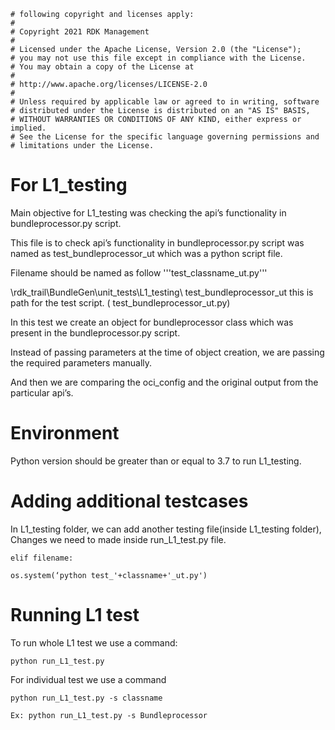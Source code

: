 ```# If not stated otherwise in this file or this component's license file the
# following copyright and licenses apply:
#
# Copyright 2021 RDK Management
#
# Licensed under the Apache License, Version 2.0 (the "License");
# you may not use this file except in compliance with the License.
# You may obtain a copy of the License at
#
# http://www.apache.org/licenses/LICENSE-2.0
#
# Unless required by applicable law or agreed to in writing, software
# distributed under the License is distributed on an "AS IS" BASIS,
# WITHOUT WARRANTIES OR CONDITIONS OF ANY KIND, either express or implied.
# See the License for the specific language governing permissions and
# limitations under the License.
```

# For L1_testing


Main objective for L1_testing was checking the api’s functionality in bundleprocessor.py script.

This file is to check api’s functionality in bundleprocessor.py script was named as test_bundleprocessor_ut which was a python script file.

Filename should be named as follow '''test_classname_ut.py''' 

\rdk_trail\BundleGen\unit_tests\L1_testing\ test_bundleprocessor_ut this is path for the test script. ( test_bundleprocessor_ut.py)

In this test we create an object for bundleprocessor class which was present in the bundleprocessor.py script.

Instead of passing parameters at the time of object creation, we are passing the required parameters manually.

And then we are comparing the oci_config and the original output from the particular api’s.

# Environment


Python version should be greater than or equal to 3.7 to run L1_testing.

# Adding additional testcases


In L1_testing folder, we can add another testing file(inside L1_testing folder), Changes we need to made inside run_L1_test.py file.

	elif filename:

    os.system(‘python test_'+classname+'_ut.py')

# Running L1 test


To run whole L1 test we use a command:

    python run_L1_test.py

For individual test we use a command

    python run_L1_test.py -s classname

    Ex: python run_L1_test.py -s Bundleprocessor